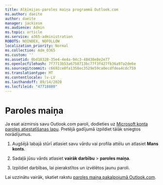 ```yaml
---
title: Alķīmijas-paroles maiņa programmā Outlook.com
ms.author: daeite
author: daeite
manager: jackiesm
ms.audience: Admin
ms.topic: article
ms.service: o365-administration
ROBOTS: NOINDEX, NOFOLLOW
localization_priority: Normal
ms.collection: Adm_O365
ms.custom: ''
ms.assetid: 0bd18328-35e4-4e4a-94c3-48430e8e2e77
ms.openlocfilehash: 7f7713b53a6758713bc77f3f427fb36a97a2de6e
ms.sourcegitcommit: c6692ce0fa1358ec3529e59ca0ecdfdea4cdc759
ms.translationtype: MT
ms.contentlocale: lv-LV
ms.lasthandoff: 09/14/2020
ms.locfileid: "47718880"
---
```

# <a name="change-your-password"></a>Paroles maiņa

Ja esat aizmirsis savu Outlook.com paroli, dodieties uz [Microsoft konta paroles atiestatīšanas lapu](https://go.microsoft.com/fwlink/p/?linkid=841909). Pretējā gadījumā izpildiet tālāk sniegtos norādījumus.
  
1. Augšējā labajā stūrī atlasiet savu vārdu vai profila attēlu un atlasiet **Mans konts**. 
    
2. Sadaļā jūsu vārds atlasiet **vairāk darbību**  >  **paroles maiņa**. 
    
3. Izpildiet darbības, lai pierakstītos un izvēlētos jaunu paroli. 
    
Lai uzzinātu vairāk, skatiet rakstu [paroles maiņa pakalpojumā Outlook.com](https://support.office.com/article/2138d690-811c-4545-b2f3-e4dbe80c9735.aspx).
  

